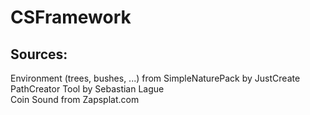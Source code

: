 # CSFramework


## Sources:

Environment (trees, bushes, ...) from SimpleNaturePack by JustCreate  
PathCreator Tool by Sebastian Lague  
Coin Sound from Zapsplat.com
